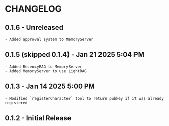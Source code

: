 # CHANGELOG


## 0.1.6 - Unreleased
    - Added approval system to MemoryServer

## 0.1.5 (skipped 0.1.4) - Jan 21 2025 5:04 PM
    
    - Added RecencyRAG to MemoryServer
    - Added MemoryServer to use LightRAG

## 0.1.3 - Jan 14 2025 5:00 PM

    - Modified `registerCharacter` tool to return pubkey if it was already registered

## 0.1.2 - Initial Release
